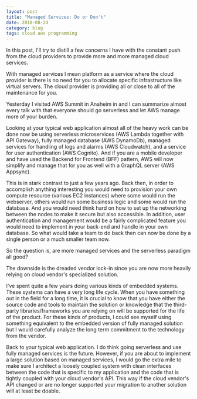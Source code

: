 ```yaml
---
layout: post
title: "Managed Services: Do or Don't"
date: 2018-08-24
category: blog
tags: cloud aws programming
---
```


In this post, I'll try to distill a few concerns I have with the constant push from the cloud providers to provide more and more managed cloud services.

With managed services I mean platform as a service where the cloud provider is there is no need for you to allocate specific infrastructure like virtual servers. The cloud provider is providing all or close to all of the maintenance for you.

Yesterday I visited AWS Summit in Anaheim in and I can summarize almost every talk with that everyone should go serverless and let AWS manage more of your burden.

Looking at your typical web application almost all of the heavy work can be done now be using serverless microservices (AWS Lambda together with API Gateway), fully managed database (AWS DynamoDb), managed services for handling of logs and alarms (AWS Cloudwatch), and a service for user authentication (AWS Cognito). And if you are a mobile developer and have used the Backend for Frontend (BFF) pattern, AWS will now simplify and manage that for you as well with a GraphQL server (AWS Appsync).

This is in stark contrast to just a few years ago. Back then, in order to accomplish anything interesting you would need to provision your own compute resource (various EC2 instances) where some would run the webserver, others would run some business logic and some would run the database. And you would need think hard on how to set up the networking between the nodes to make it secure but also accessible. In addition, user authentication and management would be a fairly complicated feature you would need to implement in your back-end and handle in your own database. So what would take a team to do back then can now be done by a single person or a much smaller team now.

So the question is, are more managed services and the serverless paradigm all good?

The downside is the dreaded vendor lock-in since you are now more heavily relying on cloud vendor's specialized solution.  

I've spent quite a few years doing various kinds of embedded systems. These systems can have a very long life cycle. When you have something out in the field for a long time, it is crucial to know that you have either the source code and tools to maintain the solution or knowledge that the third-party libraries/frameworks you are relying on will be supported for the life of the product. For these kinds of products, I could see myself using something equivalent to the embedded version of fully managed solution but I would carefully analyze the long term commitment to the technology from the vendor.

Back to your typical web application. I do think going serverless and use fully managed services is the future. However, if you are about to implement a large solution based on managed services, I would go the extra mile to make sure I architect a loosely coupled system with clean interfaces between the code that is specific to my application and the code that is tightly coupled with your cloud vendor's API. This way if the cloud vendor's API changed or are no longer supported your migration to another solution will at least be doable. 
